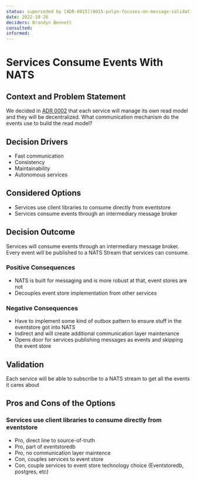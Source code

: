 ```yaml
---
status: superseded by [ADR-0015](0015-polyn-focuses-on-message-validation.md)
date: 2022-10-26
deciders: Brandyn Bennett
consulted:
informed:
---
```

# Services Consume Events With NATS

## Context and Problem Statement

We decided in [ADR 0002](./0002-decentralize-read-models.md) that each service will manage its own read model and they will be decentralized. What communication mechanism do the events use to build the read model?

## Decision Drivers

* Fast communication
* Consistency
* Maintainability
* Autonomous services

## Considered Options

* Services use client libraries to consume directly from eventstore
* Services consume events through an intermediary message broker

## Decision Outcome

Services will consume events through an intermediary message broker. Every event will be published to a NATS Stream that services can consume.

### Positive Consequences

* NATS is built for messaging and is more robust at that, event stores are not
* Decouples event store implementation from other services

### Negative Consequences

* Have to implement some kind of outbox pattern to ensure stuff in the eventstore got into NATS
* Indirect and will create additional communication layer maintenance
* Opens door for services publishing messages as events and skipping the event store

## Validation

Each service will be able to subscribe to a NATS stream to get all the events it cares about

## Pros and Cons of the Options

### Services use client libraries to consume directly from eventstore

* Pro, direct line to source-of-truth
* Pro, part of eventstoredb
* Pro, no communication layer maintence
* Con, couples services to event store
* Con, couple services to event store technology choice (Eventstoredb, postgres, etc)
